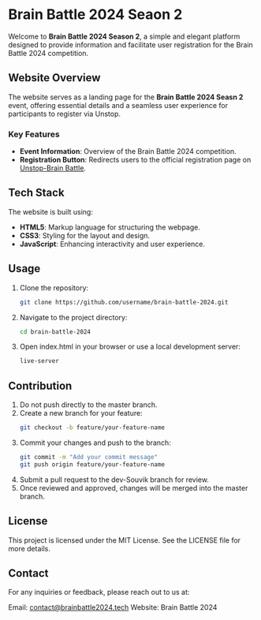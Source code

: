 # Brain Battle 2024 Seaon 2

Welcome to **Brain Battle 2024 Season 2**, a simple and elegant platform designed to provide information and facilitate user registration for the Brain Battle 2024 competition.

## Website Overview

The website serves as a landing page for the **Brain Battle 2024 Seasn 2** event, offering essential details and a seamless user experience for participants to register via Unstop.

### Key Features

- **Event Information**: Overview of the Brain Battle 2024 competition.
- **Registration Button**: Redirects users to the official registration page on [Unstop-Brain Battle](https://unstop.com/hackathons/brain-battle-season-2-coding-junction-1185487).

## Tech Stack

The website is built using:

- **HTML5**: Markup language for structuring the webpage.
- **CSS3**: Styling for the layout and design.
- **JavaScript**: Enhancing interactivity and user experience.

## Usage

1. Clone the repository:
   ```bash
   git clone https://github.com/username/brain-battle-2024.git

2. Navigate to the project directory:
    ```bash
   cd brain-battle-2024

3. Open index.html in your browser or use a local development server:
   ```bash
   live-server

## Contribution
1. Do not push directly to the master branch.
2. Create a new branch for your feature:
   ```bash
   git checkout -b feature/your-feature-name
3. Commit your changes and push to the branch:
   ```bash
   git commit -m "Add your commit message"
   git push origin feature/your-feature-name
4. Submit a pull request to the dev-Souvik branch for review.
5. Once reviewed and approved, changes will be merged into the master branch.

## License
This project is licensed under the MIT License. See the LICENSE file for more details.

## Contact
For any inquiries or feedback, please reach out to us at:

Email: contact@brainbattle2024.tech
Website: Brain Battle 2024





